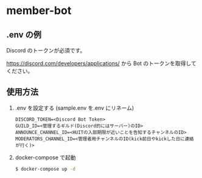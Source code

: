 # member-bot

## .env の例

Discord のトークンが必須です。

https://discord.com/developers/applications/ から Bot のトークンを取得してください。

## 使用方法

1. .env を設定する (sample.env を.env にリネーム)

   ```.env
   DISCORD_TOKEN=<Discord Bot Token>
   GUILD_ID=<管理するギルド(Discord的にはサーバー)のID>
   ANNOUNCE_CHANNEL_ID=<HUITの入部期限が近いことを告知するチャンネルのID>
   MODERATORS_CHANNEL_ID=<管理者用チャンネルのID(kick前日やkickした日に連絡が行く)>
   ```

1. docker-compose で起動

   ```bash
   $ docker-compose up -d
   ```
